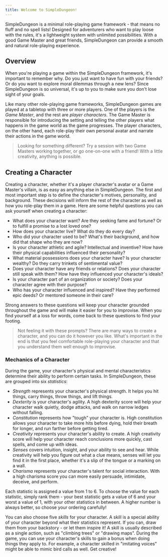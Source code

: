 ```yaml
---
title: Welcome to SimpleDungeon!
---
```


SimpleDungeon is a minimal role-playing game framework - that means no fluff and no spell lists! Designed for adventurers who want to play loose with the rules, it's a lightweight system with unlimited possibilities. With a good Game Master and great friends, SimpleDungeon can provide a smooth and natural role-playing experience.

## Overview

When you're playing a game within the SimpleDungeon framework, it's important to remember why. Do you just want to have fun with your friends? Or do you want to explore moral dilemmas through a new lens? Since SimpleDungeon is so universal, it's up to you to make sure you don't lose sight of your goals.

Like many other role-playing game frameworks, SimpleDungeon games are played at a tabletop with three or more players. One of the players is the *Game Master*, and the rest are *player characters*. The Game Master is responsible for introducing the setting and telling the other players what happens in the game world as the game progresses. The player characters, on the other hand, each role-play their own personal avatar and narrate their actions in the game world.

> Looking for something different? Try a session with two Game Masters working together, or go one-on-one with a friend! With a little creativity, anything is possible.

## Creating a Character

Creating a character, whether it's a player character's avatar or a Game Master's villain, is as easy as anything else in SimpleDungeon. The first and most important step is to define the character's motives, personality, and background. These decisions will inform the rest of the character as well as how you role-play them in a game. Here are some helpful questions you can ask yourself when creating a character:

- What does your character want? Are they seeking fame and fortune? Or to fulfill a promise to a lost loved one?
- How does your character live? What do they do every day?
- Who did your character used to be? What's their background, and how did that shape who they are now?
- Is your character athletic and agile? Intellectual and inventive? How have their physical capabilities influenced their personality?
- What material possessions does your character have? Is your character wealthy? Do they carry trinkets of sentimental value?
- Does your character have any friends or relations? Does your character still speak with them? How have they influenced your character's ideals?
- Is your character part of an organization or society? Does your character agree with their purpose?
- Who has your character influenced and inspired? Have they performed epic deeds? Or mentored someone in their care?

Strong answers to these questions will keep your character grounded throughout the game and will make it easier for you to improvise. When you find yourself at a loss for words, come back to these questions to find your footing.

> Not feeling it with these prompts? There are many ways to create a character, and you can do it however you like. What's important in the end is that you feel comfortable role-playing your character and that you understand them well enough to improvise.

### Mechanics of a Character

During the game, your character's physical and mental characteristics determine their ability to perform certain tasks. In SimpleDungeon, these are grouped into six *statistics*:

- *Strength* represents your character's physical strength. It helps you hit things, carry things, throw things, and lift things.
- *Dexterity* is your character's agility. A high dexterity score will help your character walk quietly, dodge attacks, and walk on narrow ledges without falling.
- *Constitution* represents how "tough" your character is. High constitution allows your character to take more hits before dying, hold their breath for longer, and run farther before getting tired.
- *Creativity* represents your character's ability to create. A high creativity score will help your character reach conclusions more quickly, cast spells, and come up with ideas.
- *Senses* covers intuition, insight, and your ability to see and hear. While creativity will help you figure out what a clue means, senses will let you find it in the first place, whether it's a slip of the tongue or a marking on a wall.
- *Charisma* represents your character's talent for social interaction. With a high charisma score you can more easily persuade, intimidate, deceive, and perform.

Each statistic is assigned a value from 1 to 6. To choose the value for each statistic, simply rank them - your best statistic gets a value of 6 and your worst a value of 1, with your other statistics in between. A higher number is always better, so choose your ordering carefully!

You can also choose five *skills* for your character. A skill is a special ability of your character beyond what their statistics represent. If you can, draw them from your backstory - or let them inspire it! A skill is usually described as a single action, such as "climbing trees" or "drawing maps". During the game, you can use your character's skills to gain a bonus when doing things they apply to. For example, a character skilled in "imitating voices" might be able to mimic bird calls as well. Get creative!
